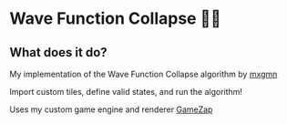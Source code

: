 # Wave Function Collapse 🌊💥

## What does it do?

My implementation of the Wave Function Collapse algorithm by [mxgmn](https://github.com/mxgmn/WaveFunctionCollapse)

Import custom tiles, define valid states, and run the algorithm!

Uses my custom game engine and renderer [GameZap](https://github.com/GameHunter101/gamezap-lib)

